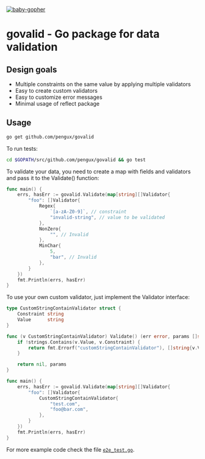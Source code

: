 [![baby-gopher](https://raw2.github.com/drnic/babygopher-site/gh-pages/images/babygopher-badge.png)](http://www.babygopher.org)

# govalid - Go package for data validation

## Design goals
- Multiple constraints on the same value by applying multiple validators
- Easy to create custom validators
- Easy to customize error messages
- Minimal usage of reflect package

## Usage
```bash
go get github.com/pengux/govalid
```

To run tests:
```bash
cd $GOPATH/src/github.com/pengux/govalid && go test
```

To validate your data, you need to create a map with fields and validators and pass it to the Validate() function:

```go
func main() {
	errs, hasErr := govalid.Validate(map[string][]Validator{
		"foo": []Validator{
			Regex{
				`[a-zA-Z0-9]`, // constraint
				"invalid-string", // value to be validated
			},
			NonZero{
				"", // Invalid
			},
			MinChar{
				5,
				"bar", // Invalid
			},
		}
	})
	fmt.Println(errs, hasErr)
}
```

To use your own custom validator, just implement the Validator interface:

```go
type CustomStringContainValidator struct {
	Constraint string
	Value      string
}

func (v CustomStringContainValidator) Validate() (err error, params []string) {
	if !strings.Contains(v.Value, v.Constraint) {
		return fmt.Errorf("customStringContainValidator"), []string{v.Value, v.Constraint}
	}

	return nil, params
}

func main() {
	errs, hasErr := govalid.Validate(map[string][]Validator{
		"foo": []Validator{
			CustomStringContainValidator{
				"test.com",
				"foo@bar.com",
			},
		}
	})
	fmt.Println(errs, hasErr)
}
```

For more example code check the file [`e2e_test.go`](https://github.com/pengux/govalid/blob/master/e2e_test.go).


